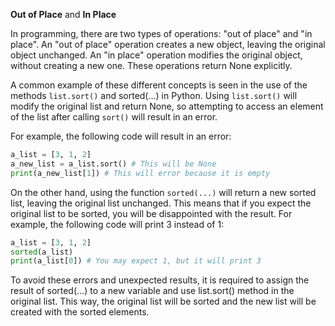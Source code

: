 **Out of Place** and **In Place**

In programming, there are two types of operations: "out of place" and "in place". An "out of place" operation creates a new object, leaving the original object unchanged. An "in place" operation modifies the original object, without creating a new one. These operations return None explicitly.

A common example of these different concepts is seen in the use of the methods `list.sort()` and sorted(...) in Python. Using `list.sort()` will modify the original list and return None, so attempting to access an element of the list after calling `sort()` will result in an error. 

For example, the following code will result in an error:

```py
a_list = [3, 1, 2]
a_new_list = a_list.sort() # This will be None
print(a_new_list[1]) # This will error because it is empty
```

On the other hand, using the function `sorted(...)` will return a new sorted list, leaving the original list unchanged. This means that if you expect the original list to be sorted, you will be disappointed with the result. For example, the following code will print 3 instead of 1:

```py
a_list = [3, 1, 2]
sorted(a_list)
print(a_list[0]) # You may expect 1, but it will print 3
```

To avoid these errors and unexpected results, it is required to assign the result of sorted(...) to a new variable and use list.sort() method in the original list. This way, the original list will be sorted and the new list will be created with the sorted elements.
